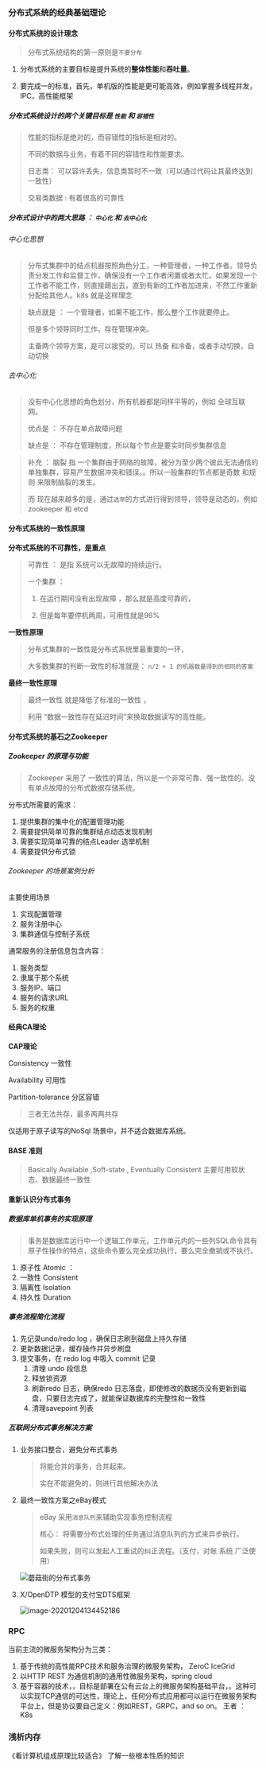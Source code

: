



### 分布式系统的经典基础理论



#### 分布式系统的设计理念

> 分布式系统结构的第一原则是`不要分布`

1. 分布式系统的主要目标是提升系统的**整体性能**和**吞吐量**。

2. 要完成一的标准，首先，单机版的性能是更可能高效，例如掌握多线程并发，IPC，高性能框架

##### 分布式系统设计的两个关键目标是 `性能`  和 `容错性`

> 性能的指标是绝对的，而容错性的指标是相对的。
>
> 不同的数据与业务，有着不同的容错性和性能要求。
>
> 日志类： 可以容许丢失，信息类暂时不一致（可以通过代码让其最终达到一致性）
>
> 交易类数据 :  有着很高的可靠性

##### 分布式设计中的两大思路 ： `中心化` 和 `去中心化`



###### 中心化思想

> 分布式集群中的结点机器按照角色分工，一种管理者，一种工作者。领导负责分发工作和监督工作，确保没有一个工作者闲置或者太忙。如果发现一个工作者不能工作，则直接踢出去，直到有新的工作者加进来，不然工作重新分配给其他人。k8s 就是这样理念

> 缺点就是 ： 一个管理者，如果不能工作，那么整个工作就要停止。
>
> 但是多个领导同时工作，存在管理冲突。
>
> 主备两个领导方案，是可以接受的，可以  热备 和冷备，或者手动切换，自动切换

######  去中心化

> 没有中心化思想的角色划分，所有机器都是同样平等的，例如 全球互联网。
>
> 优点是 ： 不存在单点故障问题
>
> 缺点是 ： 不存在管理制度，所以每个节点是要实时同步集群信息

> 补充 ： 脑裂  指 一个集群由于网络的故障，被分为至少两个彼此无法通信的单独集群，容易产生数据冲突和错误。。所以一般集群的节点都是奇数 和规则 来限制脑裂的发生。
>
> 而 现在越来越多的是，通过`选举`的方式进行得到领导，领导是动态的，例如 zookeeper 和 etcd



####  分布式系统的一致性原理

**分布式系统的不可靠性，是重点**

> 可靠性 ： 是指 系统可以无故障的持续运行。
>
> 一个集群 ：
>
> 1. 在运行期间没有出现故障 ，那么就是高度可靠的，
>
> 2. 但是每年要停机两周，可用性就是96%

**一致性原理**

> 分布式集群的一致性是分布式系统里最重要的一环，
>
> 大多数集群的判断一致性的标准就是： `n/2 + 1 的机器数量得到的相同的答案`



**最终一致性原理**

> 最终一致性 就是降低了标准的一致性 ，
>
> 利用 “数据一致性存在延迟时间”来换取数据读写的高性能。



#### 分布式系统的基石之Zookeeper



##### Zookeeper 的原理与功能

> Zookeeper 采用了 一致性的算法，所以是一个非常可靠、强一致性的、没有单点故障的分布式数据存储系统。

分布式所需要的需求：

1. 提供集群的集中化的配置管理功能
2. 需要提供简单可靠的集群结点动态发现机制
3. 需要实现简单可靠的结点Leader 选举机制
4. 需要提供分布式锁

###### Zookeeper 的场景案例分析

主要使用场景

1. 实现配置管理
2. 服务注册中心
3. 集群通信与控制子系统



通常服务的注册信息包含内容：

1. 服务类型
2. 隶属于那个系统
3. 服务IP、端口
4. 服务的请求URL
5. 服务的权重





#### 经典CA理论

**CAP理论**

Consistency 一致性

Availability 可用性

Partition-tolerance  分区容错

> 三者无法共存，最多两两共存

仅适用于原子读写的NoSql 场景中，并不适合数据库系统。



#### BASE 准则

> Basically Available ,Soft-state , Eventually Consistent  主要可用软状态、数据最终一致性





#### 重新认识分布式事务



##### 数据库单机事务的实现原理

> 事务是数据库运行中一个逻辑工作单元，工作单元内的一些列SQL命令具有原子性操作的特点，这些命令要么完全成功执行，要么完全撤销或不执行。

1. 原子性 Atomic  ： 
2. 一致性 Consistent
3. 隔离性 Isolation
4. 持久性 Duration



##### 事务流程简化流程

1. 先记录undo/redo log ，确保日志刷到磁盘上持久存储
2. 更新数据记录，缓存操作并异步刷盘
3. 提交事务，在 redo log 中吸入 commit 记录
   1. 清理 undo 段信息
   2. 释放锁资源
   3. 刷新redo 日志，确保redo 日志落盘，即使修改的数据页没有更新到磁盘，只要日志完成了，就能保证数据库的完整性和一致性
   4. 清理savepoint 列表





##### 互联网分布式事务解决方案

1. 业务接口整合，避免分布式事务

   > 将能合并的事务，合并起来。
   >
   > 实在不能避免的，则进行其他解决办法

2. 最终一致性方案之eBay模式

   > eBay 采用`消息队列`来辅助实现事务控制流程
   >
   > 核心： 将需要分布式处理的任务通过消息队列的方式来异步执行。
   >
   > 如果失败，则可以发起人工重试的纠正流程。（支付，对账 系统 广泛使用）

   ![蘑菇街的分布式事务](img/image-20201204133831279.png)

3. X/OpenDTP 模型的支付宝DTS框架

   ![image-20201204134452186](img/image-20201204134452186.png)

   



### RPC

当前主流的微服务架构分为三类： 

1. 基于传统的高性能RPC技术和服务治理的微服务架构， ZeroC  IceGrid
2. 以HTTP REST 为通信机制的通用性微服务架构，spring cloud
3. 基于容器的技术，，目标是部署在公有云台上的微服务架构基础平台，。这种可以实现TCP通信的可达性，理论上，任何分布式应用都可以运行在微服务架构平台上，但是协议要自己定义：例如REST，GRPC，and so on。    王者  ： K8s







### 浅析内存

《看计算机组成原理比较适合》 了解一些根本性质的知识